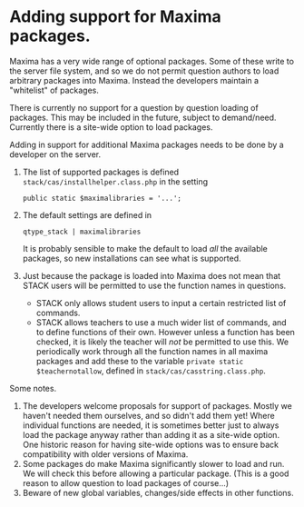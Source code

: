 # Adding support for Maxima packages.

Maxima has a very wide range of optional packages.  Some of these write to the server file system, and so we do not permit question authors to load arbitrary packages into Maxima.  Instead the developers maintain a "whitelist" of packages.

There is currently no support for a question by question loading of packages.  This may be included in the future, subject to demand/need.  Currently there is a site-wide option to load packages.

Adding in support for additional Maxima packages needs to be done by a developer on the server.

1. The list of supported packages is defined `stack/cas/installhelper.class.php` in the setting

   `public static $maximalibraries = '...';`

2. The default settings are defined in 

   `qtype_stack | maximalibraries`

   It is probably sensible to make the default to load *all* the available packages, so new installations can see what is supported. 

3. Just because the package is loaded into Maxima does not mean that STACK users will be permitted to use the function names in questions.
   * STACK only allows student users to input a certain restricted list of commands.
   * STACK allows teachers to use a much wider list of commands, and to define functions of their own.  However unless a function has been checked, it is likely the teacher will _not_ be permitted to use this.  We periodically work through all the function names in all maxima packages and add these to the variable `private static $teachernotallow`, defined in `stack/cas/casstring.class.php`.

Some notes.

1. The developers welcome proposals for support of packages.  Mostly we haven't needed them ourselves, and so didn't add them yet!  Where individual functions are needed, it is sometimes better just to always load the package anyway rather than adding it as a site-wide option.  One historic reason for having site-wide options was to ensure back compatibility with older versions of Maxima.
2. Some packages do make Maxima significantly slower to load and run.  We will check this before allowing a particular package.  (This is a good reason to allow question to load packages of course...)
3. Beware of new global variables, changes/side effects in other functions.



